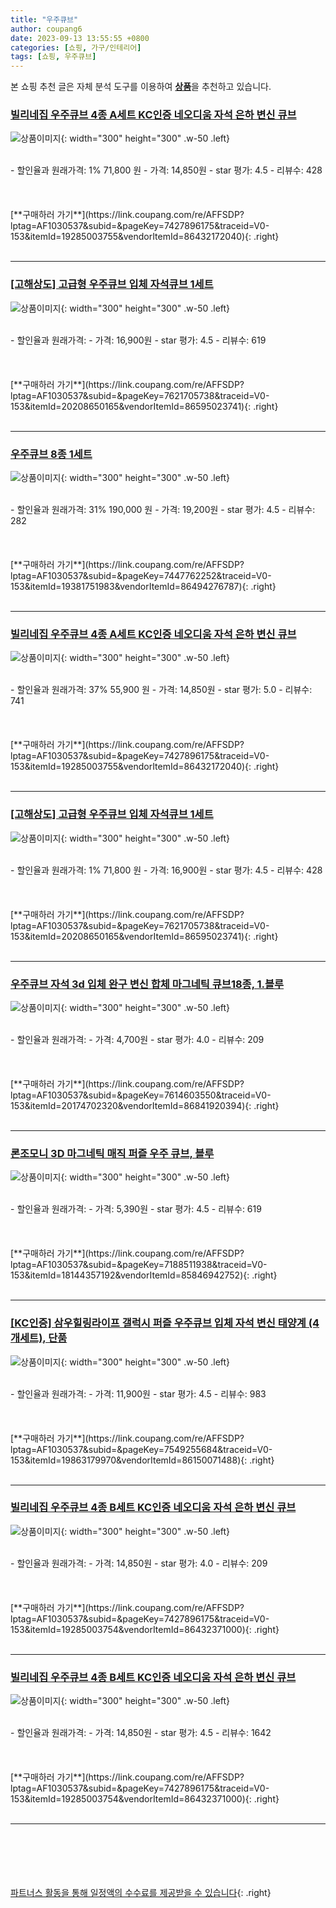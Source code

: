 ```yaml
---
title: "우주큐브"
author: coupang6
date: 2023-09-13 13:55:55 +0800
categories: [쇼핑, 가구/인테리어]
tags: [쇼핑, 우주큐브]
---
```


본 쇼핑 추천 글은 자체 분석 도구를 이용하여 [**상품**](https://link.coupang.com/a/bao1ui)을 추천하고 있습니다.

### [빌리네집 우주큐브 4종 A세트 KC인증 네오디움 자석 은하 변신 큐브](https://link.coupang.com/re/AFFSDP?lptag=AF1030537&subid=&pageKey=7427896175&traceid=V0-153&itemId=19285003755&vendorItemId=86432172040)

![상품이미지](https://thumbnail7.coupangcdn.com/thumbnails/remote/230x230ex/image/vendor_inventory/0b2c/f7c8780d8a17ed1be422f9ce94605c2a8c8190c6f67872953a8f2a6c46b1.png){: width="300" height="300" .w-50 .left}


<br>
- 할인율과 원래가격: 1%  71,800   원
- 가격: 14,850원
- star 평가: 4.5
- 리뷰수: 428
<br>
<br>
<br>
<br>
[**구매하러 가기**](https://link.coupang.com/re/AFFSDP?lptag=AF1030537&subid=&pageKey=7427896175&traceid=V0-153&itemId=19285003755&vendorItemId=86432172040){: .right}
<br>
<br>

---

### [[고해상도] 고급형 우주큐브 입체 자석큐브 1세트](https://link.coupang.com/re/AFFSDP?lptag=AF1030537&subid=&pageKey=7621705738&traceid=V0-153&itemId=20208650165&vendorItemId=86595023741)

![상품이미지](https://thumbnail10.coupangcdn.com/thumbnails/remote/230x230ex/image/vendor_inventory/1a26/ca68757007d0d7b8482d43828e8e730885d8bf6524da931b2bc27ad433ca.jpg){: width="300" height="300" .w-50 .left}


<br>
- 할인율과 원래가격: 
- 가격: 16,900원
- star 평가: 4.5
- 리뷰수: 619
<br>
<br>
<br>
<br>
[**구매하러 가기**](https://link.coupang.com/re/AFFSDP?lptag=AF1030537&subid=&pageKey=7621705738&traceid=V0-153&itemId=20208650165&vendorItemId=86595023741){: .right}
<br>
<br>

---

### [우주큐브 8종 1세트](https://link.coupang.com/re/AFFSDP?lptag=AF1030537&subid=&pageKey=7447762252&traceid=V0-153&itemId=19381751983&vendorItemId=86494276787)

![상품이미지](https://thumbnail9.coupangcdn.com/thumbnails/remote/230x230ex/image/vendor_inventory/1e05/1a7f857946b88702e3c3423ff0fb544fb6928fb66458a6a8e8c2a7851108.jpg){: width="300" height="300" .w-50 .left}


<br>
- 할인율과 원래가격: 31%  190,000   원
- 가격: 19,200원
- star 평가: 4.5
- 리뷰수: 282
<br>
<br>
<br>
<br>
[**구매하러 가기**](https://link.coupang.com/re/AFFSDP?lptag=AF1030537&subid=&pageKey=7447762252&traceid=V0-153&itemId=19381751983&vendorItemId=86494276787){: .right}
<br>
<br>

---

### [빌리네집 우주큐브 4종 A세트 KC인증 네오디움 자석 은하 변신 큐브](https://link.coupang.com/re/AFFSDP?lptag=AF1030537&subid=&pageKey=7427896175&traceid=V0-153&itemId=19285003755&vendorItemId=86432172040)

![상품이미지](https://thumbnail7.coupangcdn.com/thumbnails/remote/230x230ex/image/vendor_inventory/0b2c/f7c8780d8a17ed1be422f9ce94605c2a8c8190c6f67872953a8f2a6c46b1.png){: width="300" height="300" .w-50 .left}


<br>
- 할인율과 원래가격: 37%  55,900   원
- 가격: 14,850원
- star 평가: 5.0
- 리뷰수: 741
<br>
<br>
<br>
<br>
[**구매하러 가기**](https://link.coupang.com/re/AFFSDP?lptag=AF1030537&subid=&pageKey=7427896175&traceid=V0-153&itemId=19285003755&vendorItemId=86432172040){: .right}
<br>
<br>

---

### [[고해상도] 고급형 우주큐브 입체 자석큐브 1세트](https://link.coupang.com/re/AFFSDP?lptag=AF1030537&subid=&pageKey=7621705738&traceid=V0-153&itemId=20208650165&vendorItemId=86595023741)

![상품이미지](https://thumbnail10.coupangcdn.com/thumbnails/remote/230x230ex/image/vendor_inventory/1a26/ca68757007d0d7b8482d43828e8e730885d8bf6524da931b2bc27ad433ca.jpg){: width="300" height="300" .w-50 .left}


<br>
- 할인율과 원래가격: 1%  71,800   원
- 가격: 16,900원
- star 평가: 4.5
- 리뷰수: 428
<br>
<br>
<br>
<br>
[**구매하러 가기**](https://link.coupang.com/re/AFFSDP?lptag=AF1030537&subid=&pageKey=7621705738&traceid=V0-153&itemId=20208650165&vendorItemId=86595023741){: .right}
<br>
<br>

---

### [우주큐브 자석 3d 입체 완구 변신 합체 마그네틱 큐브18종, 1.블루](https://link.coupang.com/re/AFFSDP?lptag=AF1030537&subid=&pageKey=7614603550&traceid=V0-153&itemId=20174702320&vendorItemId=86841920394)

![상품이미지](https://thumbnail6.coupangcdn.com/thumbnails/remote/230x230ex/image/vendor_inventory/3d02/b7205986483efde7eb6824dff4a791bf63ff8aced41a277c0915d28f0209.jpg){: width="300" height="300" .w-50 .left}


<br>
- 할인율과 원래가격: 
- 가격: 4,700원
- star 평가: 4.0
- 리뷰수: 209
<br>
<br>
<br>
<br>
[**구매하러 가기**](https://link.coupang.com/re/AFFSDP?lptag=AF1030537&subid=&pageKey=7614603550&traceid=V0-153&itemId=20174702320&vendorItemId=86841920394){: .right}
<br>
<br>

---

### [론조모니 3D 마그네틱 매직 퍼즐 우주 큐브, 블루](https://link.coupang.com/re/AFFSDP?lptag=AF1030537&subid=&pageKey=7188511938&traceid=V0-153&itemId=18144357192&vendorItemId=85846942752)

![상품이미지](https://thumbnail9.coupangcdn.com/thumbnails/remote/230x230ex/image/vendor_inventory/452a/0894306cae08c0c803f2dceba279b457cc0401e8b7c50310f5abfba03e4a.jpg){: width="300" height="300" .w-50 .left}


<br>
- 할인율과 원래가격: 
- 가격: 5,390원
- star 평가: 4.5
- 리뷰수: 619
<br>
<br>
<br>
<br>
[**구매하러 가기**](https://link.coupang.com/re/AFFSDP?lptag=AF1030537&subid=&pageKey=7188511938&traceid=V0-153&itemId=18144357192&vendorItemId=85846942752){: .right}
<br>
<br>

---

### [[KC인증] 삼우힐링라이프 갤럭시 퍼즐 우주큐브 입체 자석 변신 태양계 (4개세트), 단품](https://link.coupang.com/re/AFFSDP?lptag=AF1030537&subid=&pageKey=7549255684&traceid=V0-153&itemId=19863179970&vendorItemId=86150071488)

![상품이미지](https://thumbnail9.coupangcdn.com/thumbnails/remote/230x230ex/image/vendor_inventory/9d88/3853ddf6707bde6746922329f47f0a11e155ebc2fb72969b9690de657041.jpg){: width="300" height="300" .w-50 .left}


<br>
- 할인율과 원래가격: 
- 가격: 11,900원
- star 평가: 4.5
- 리뷰수: 983
<br>
<br>
<br>
<br>
[**구매하러 가기**](https://link.coupang.com/re/AFFSDP?lptag=AF1030537&subid=&pageKey=7549255684&traceid=V0-153&itemId=19863179970&vendorItemId=86150071488){: .right}
<br>
<br>

---

### [빌리네집 우주큐브 4종 B세트 KC인증 네오디움 자석 은하 변신 큐브](https://link.coupang.com/re/AFFSDP?lptag=AF1030537&subid=&pageKey=7427896175&traceid=V0-153&itemId=19285003754&vendorItemId=86432371000)

![상품이미지](https://thumbnail6.coupangcdn.com/thumbnails/remote/230x230ex/image/vendor_inventory/cac7/e8f85c9aba4af150bae788998e8703ed19c58ff0e50b5fffe36a62b942da.png){: width="300" height="300" .w-50 .left}


<br>
- 할인율과 원래가격: 
- 가격: 14,850원
- star 평가: 4.0
- 리뷰수: 209
<br>
<br>
<br>
<br>
[**구매하러 가기**](https://link.coupang.com/re/AFFSDP?lptag=AF1030537&subid=&pageKey=7427896175&traceid=V0-153&itemId=19285003754&vendorItemId=86432371000){: .right}
<br>
<br>

---

### [빌리네집 우주큐브 4종 B세트 KC인증 네오디움 자석 은하 변신 큐브](https://link.coupang.com/re/AFFSDP?lptag=AF1030537&subid=&pageKey=7427896175&traceid=V0-153&itemId=19285003754&vendorItemId=86432371000)

![상품이미지](https://thumbnail6.coupangcdn.com/thumbnails/remote/230x230ex/image/vendor_inventory/cac7/e8f85c9aba4af150bae788998e8703ed19c58ff0e50b5fffe36a62b942da.png){: width="300" height="300" .w-50 .left}


<br>
- 할인율과 원래가격: 
- 가격: 14,850원
- star 평가: 4.5
- 리뷰수: 1642
<br>
<br>
<br>
<br>
[**구매하러 가기**](https://link.coupang.com/re/AFFSDP?lptag=AF1030537&subid=&pageKey=7427896175&traceid=V0-153&itemId=19285003754&vendorItemId=86432371000){: .right}
<br>
<br>

---
<br><br><br><br><br> [파트너스 활동을 통해 일정액의 수수료를 제공받을 수 있습니다](https://link.coupang.com/a/bao1ui){: .right}